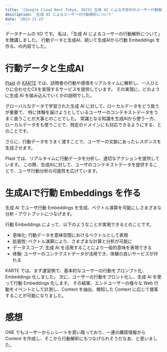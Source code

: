 ```yaml
---
title: '[Google Cloud Next Tokyo, 2023] 生成 AI による次世代のユーザー行動解析'
description: '生成 AI によるユーザーの行動解析について'
date: '2023-11-23'
---
```


データチームの XO です。
私は、「生成 AI によるユーザーの行動解析について」を聴講しました。
行動データと生成AI、続いて生成AIから行動 Embeddings を作る、の内容でした。

# 行動データと生成AI

[Plaid](https://plaid.co.jp/) の [KARTE](https://karte.io/) では、訪問者の行動や感情をリアルタイムに解析し、一人ひとりに合わせたCXを実現するサービスを提供しています。
その実現に、どのように生成 AI を組み込んでいくかの説明でした。

グローバルなデータで学習された生成 AI に対して、ローカルデータをどう扱うが重要で、
特に体験を届けようとしているユーザーのコンテキストデータをうまく扱うことが大事とのことでした。
常識となる知識を生成AIから使う一方、ローカルデータをも使うことで、特定のドメインにも対応できるようにする、とのことです。

さらに、行動データをうまく渡すことで、ユーザーの文脈にあったレスポンスを生成させます。

Plaid では、リアルタイムに行動データを分析し、適切なアクションを提供しています。
この際、生成AIに対して、ユーザのコンテキストデータを提供することで、ユーザ行動分析の可能性を広げています。

# 生成AIで行動 Embeddings を作る

生成 AI でユーザ行動 Embeddings を生成、ベクトル演算を可能にしさまざまな分析・アウトプットにつなげます。

行動 Embeddings によって、以下のようなことが実現できるとのことです。
- 意味化: 行動データを意味空間におけるベクトルとして表現
- 拡張性: ベクトル演算により、さまざまな計算と分析が可能に
- データスコープ: 生成 AI を活用することにより一般的意味を表現できる
- 体験: ユーザーのコンテクストデータが活用でき、体験の良いサービスが作れる

KARTE では、まず運営側で、基本的なユーザーの行動をプロンプト化、Embeddings 化しました。
次に、ユーザーの行動をプロント化し、生成 AI を使って行動 Embeddings 化します。
その結果、エンドユーザーの様々な Web 行動をイベントとして計測し、Context を抽出、検知した Context に応じて接客することが可能になりました。

# 感想

ONE でもユーザーからレシートを買い取っており、一連の購買情報から Content を作成し、そこから行動解析にもつなげられそうだなあ、と思いました。
